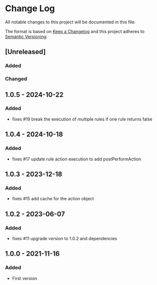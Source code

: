 # Change Log
All notable changes to this project will be documented in this file.

The format is based on [Keep a Changelog](http://keepachangelog.com/)
and this project adheres to [Semantic Versioning](http://semver.org/).

## [Unreleased]

### Added

### Changed

## 1.0.5 - 2024-10-22

### Added
- fixes #19 break the execution of multiple rules if one rule returns false

## 1.0.4 - 2024-10-18

### Added
- fixes #17 update rule action execution to add postPerformAction

## 1.0.3 - 2023-12-18

### Added
- fixes #15 add cache for the action object

## 1.0.2 - 2023-06-07

### Added
- fixes #11 upgrade version to 1.0.2 and dependencies

## 1.0.0 - 2021-11-16
### Added
- First version
